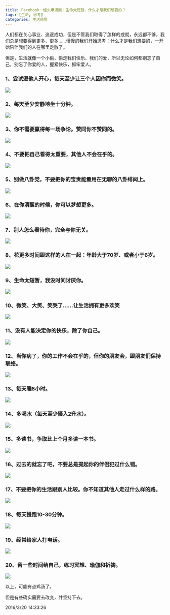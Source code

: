 ```yaml
---
title: Facebook一组火爆漫画：生命太短暂，什么才是我们想要的？
tags: [生命, 思考]
categories: 生活感悟
---
```



人们都在关心事业、追逐成功，但是不管我们取得了怎样的成就，永远都不够，我们总是想要得到更多、更多……慢慢的我们开始思考：什么才是我们想要的，一开始陪伴我们的人在哪里走散了。

但是，生活就像一个小偷，偷走我们快乐、我们的爱，所以无论如何都别忘了自己，别忘了你爱的人，握紧快乐，抓牢爱人。

### 1、尝试逗他人开心，每天至少让三个人因你而微笑。

![](http://7xrl2u.com1.z0.glb.clouddn.com/isunman20160320_wantlife_0001.jpg)

### 2、每天至少安静地坐十分钟。

![](http://7xrl2u.com1.z0.glb.clouddn.com/isunman20160320_wantlife_0002.jpg)

### 3、你不需要赢得每一场争论。赞同你不赞同的。

![](http://7xrl2u.com1.z0.glb.clouddn.com/isunman20160320_wantlife_0003.jpg)

### 4、不要把自己看得太重要，其他人不会在乎的。

![](http://7xrl2u.com1.z0.glb.clouddn.com/isunman20160320_wantlife_0004.jpg)

### 5、别做八卦党，不要把你的宝贵能量用在无聊的八卦绯闻上。

![](http://7xrl2u.com1.z0.glb.clouddn.com/isunman20160320_wantlife_0005.jpg)

### 6、在你清醒的时候，你可以梦想更多。

![](http://7xrl2u.com1.z0.glb.clouddn.com/isunman20160320_wantlife_0006.jpg)

### 7、别人怎么看待你，完全与你无关。

![](http://7xrl2u.com1.z0.glb.clouddn.com/isunman20160320_wantlife_0007.jpg)

### 8、花更多时间跟这样的人在一起：年龄大于70岁、或者小于6岁。

![](http://7xrl2u.com1.z0.glb.clouddn.com/isunman20160320_wantlife_0008.jpg)

### 9、生命太短暂，我没时间讨厌你。

![](http://7xrl2u.com1.z0.glb.clouddn.com/isunman20160320_wantlife_0009.jpg)

### 10、微笑、大笑、笑哭了……让生活拥有更多欢笑

![](http://7xrl2u.com1.z0.glb.clouddn.com/isunman20160320_wantlife_0010.jpg)

### 11、没有人能决定你的快乐，除了你自己。

![](http://7xrl2u.com1.z0.glb.clouddn.com/isunman20160320_wantlife_0011.jpg)

### 12、当你病了，你的工作不会在乎的，但你的朋友会，跟朋友们保持联络。

![](http://7xrl2u.com1.z0.glb.clouddn.com/isunman20160320_wantlife_0012.jpg)

### 13、每天睡8小时。

![](http://7xrl2u.com1.z0.glb.clouddn.com/isunman20160320_wantlife_0013.jpg)

### 14、多喝水（每天至少摄入2升水）。

![](http://7xrl2u.com1.z0.glb.clouddn.com/isunman20160320_wantlife_0014.jpg)

### 15、多读书，争取比上个月多读一本书。

![](http://7xrl2u.com1.z0.glb.clouddn.com/isunman20160320_wantlife_0015.jpg)

### 16、过去的就忘了吧，不要总是提起你的伴侣犯过什么错。

![](http://7xrl2u.com1.z0.glb.clouddn.com/isunman20160320_wantlife_0016.jpg)

### 17、不要把你的生活跟别人比较。你不知道其他人走过什么样的路。

![](http://7xrl2u.com1.z0.glb.clouddn.com/isunman20160320_wantlife_0017.jpg)


### 18、每天慢跑10-30分钟。

![](http://7xrl2u.com1.z0.glb.clouddn.com/isunman20160320_wantlife_0018.jpg)

### 19、经常给家人打电话。

![](http://7xrl2u.com1.z0.glb.clouddn.com/isunman20160320_wantlife_0019.jpg)

### 20、留一些时间给自己，练习冥想、瑜伽和祈祷。

![](http://7xrl2u.com1.z0.glb.clouddn.com/isunman20160320_wantlife_0020.jpg)

以上，可能有点鸡汤了。

但是有些确实需要去改变，并坚持下去。

2016/3/20 14:33:26 


